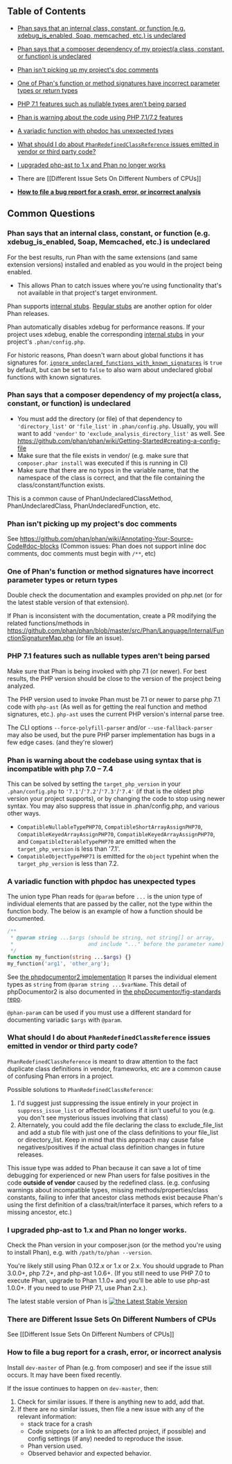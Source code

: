 ## Table of Contents

- [Phan says that an internal class, constant, or function (e.g. xdebug_is_enabled, Soap, memcached, etc.) is undeclared](https://github.com/phan/phan/wiki/Frequently-Asked-Questions#phan-says-that-an-internal-class-constant-or-function-eg-xdebug_is_enabled-soap-memcached-etc-is-undeclared)
- [Phan says that a composer dependency of my project(a class, constant, or function) is undeclared](https://github.com/phan/phan/wiki/Frequently-Asked-Questions#phan-says-that-a-composer-dependency-of-my-projecta-class-constant-or-function-is-undeclared)
- [Phan isn't picking up my project's doc comments](https://github.com/phan/phan/wiki/Frequently-Asked-Questions#phan-isnt-picking-up-my-projects-doc-comments)
- [One of Phan's function or method signatures have incorrect parameter types or return types](https://github.com/phan/phan/wiki/Frequently-Asked-Questions#one-of-phans-function-or-method-signatures-have-incorrect-parameter-types-or-return-types)
- [PHP 7.1 features such as nullable types aren't being parsed](https://github.com/phan/phan/wiki/Frequently-Asked-Questions#php-71-features-such-as-nullable-types-arent-being-parsed)
- [Phan is warning about the code using PHP 7.1/7.2 features](https://github.com/phan/phan/wiki/Frequently-Asked-Questions#phan-is-warning-about-the-codebase-using-syntax-that-is-incompatible-with-php-707172)
- [A variadic function with phpdoc has unexpected types](https://github.com/phan/phan/wiki/Frequently-Asked-Questions#a-variadic-function-with-phpdoc-has-unexpected-types)
- [What should I do about `PhanRedefinedClassReference` issues emitted in vendor or third party code?](https://github.com/phan/phan/wiki/Frequently-Asked-Questions#what-should-i-do-about-phanredefinedclassreference-issues-emitted-in-vendor-or-third-party-code)
- [I upgraded php-ast to 1.x and Phan no longer works](https://github.com/phan/phan/wiki/Frequently-Asked-Questions#i-upgraded-php-ast-to-100-and-phan-no-longer-works)

- There are [[Different Issue Sets On Different Numbers of CPUs]]
- **[How to file a bug report for a crash, error, or incorrect analysis](https://github.com/phan/phan/wiki/Frequently-Asked-Questions#how-to-file-a-bug-report-for-a-crash-error-or-incorrect-analysis)**

## Common Questions

<span id="undeclared_element"></span>
### Phan says that an internal class, constant, or function (e.g. xdebug_is_enabled, Soap, Memcached, etc.) is undeclared

For the best results, run Phan with the same extensions (and same extension versions) installed and enabled as you would in the project being enabled.

- This allows Phan to catch issues where you're using functionality that's not available in that project's target environment.

Phan supports [internal stubs](https://github.com/phan/phan/wiki/How-To-Use-Stubs#internal-stubs). [Regular stubs](https://github.com/phan/phan/wiki/How-To-Use-Stubs#stubs) are another option for older Phan releases.

Phan automatically disables xdebug for performance reasons. If your project uses xdebug, enable the corresponding [internal stubs](https://github.com/phan/phan/wiki/How-To-Use-Stubs#internal-stubs) in your project's `.phan/config.php`.

For historic reasons, Phan doesn't warn about global functions it has signatures for. [`ignore_undeclared_functions_with_known_signatures`](https://github.com/phan/phan/wiki/Phan-Config-Settings#ignore_undeclared_functions_with_known_signatures) is `true` by default, but can be set to `false` to also warn about undeclared global functions with known signatures.

### Phan says that a composer dependency of my project(a class, constant, or function) is undeclared

- You must add the directory (or file) of that dependency to `'directory_list'` or `'file_list'` in `.phan/config.php`. Usually, you will want to add `'vendor'` to `'exclude_analysis_directory_list'` as well. See https://github.com/phan/phan/wiki/Getting-Started#creating-a-config-file
- Make sure that the file exists in vendor/ (e.g. make sure that `composer.phar install` was executed if this is running in CI)
- Make sure that there are no typos in the variable name, that the namespace of the class is correct, and that the file containing the class/constant/function exists.

This is a common cause of PhanUndeclaredClassMethod, PhanUndeclaredClass, PhanUndeclaredFunction, etc.

### Phan isn't picking up my project's doc comments

See https://github.com/phan/phan/wiki/Annotating-Your-Source-Code#doc-blocks (Common issues: Phan does not support inline doc comments, doc comments must begin with `/**`, etc)

### One of Phan's function or method signatures have incorrect parameter types or return types

Double check the documentation and examples provided on php.net (or for the latest stable version of that extension).

If Phan is inconsistent with the documentation, create a PR modifying the related functions/methods in https://github.com/phan/phan/blob/master/src/Phan/Language/Internal/FunctionSignatureMap.php (or file an issue).

### PHP 7.1 features such as nullable types aren't being parsed

Make sure that Phan is being invoked with php 7.1 (or newer). For best results, the PHP version should be close to the version of the project being analyzed.

The PHP version used to invoke Phan must be 7.1 or newer to parse php 7.1 code with `php-ast` (As well as for getting the real function and method signatures, etc.). `php-ast` uses the current PHP version's internal parse tree.

The CLI options `--force-polyfill-parser` and/or `--use-fallback-parser` may also be used, but the pure PHP parser implementation has bugs in a few edge cases. (and they're slower)

### Phan is warning about the codebase using syntax that is incompatible with php 7.0 – 7.4

This can be solved by setting the `target_php_version` in your `.phan/config.php` to `'7.1'`/`'7.2'`/`'7.3'`/`'7.4'` (if that is the oldest php version your project supports), or by changing the code to stop using newer syntax. You may also suppress that issue in .phan/config.php, and various other ways.

+ `CompatibleNullableTypePHP70`, `CompatibleShortArrayAssignPHP70`, `CompatibleKeyedArrayAssignPHP70`,
  `CompatibleKeyedArrayAssignPHP70`, and `CompatibleIterableTypePHP70`
  are emitted when the `target_php_version` is less than '7.1'.
+ `CompatibleObjectTypePHP71` is emitted for the `object` typehint when the `target_php_version`
  is less than 7.2.


### A variadic function with phpdoc has unexpected types

The union type Phan reads for `@param` before `...` is the union type of individual elements that are passed by the caller, not the type within the function body. The below is an example of how a function should be documented.

```php
/**
 * @param string ...$args (should be string, not string[] or array,
 *                        and include "..." before the parameter name)
 */
function my_function(string ...$args) {}
my_function('arg1', 'other_arg');
```

See [the phpdocumentor2 implementation](https://github.com/phpDocumentor/ReflectionDocBlock/blob/14f9edf1ae14d6ce417afb05a9ed37d7b3cc341e/tests/unit/DocBlock/Tags/ParamTest.php#L152-L168) It parses the individual element types as `string` from `@param string ...$varName`. This detail of phpDocumentor2 is also documented in [the phpDocumentor/fig-standards repo](https://github.com/phpDocumentor/fig-standards/issues/40#issuecomment-138117263).

`@phan-param` can be used if you must use a different standard for documenting variadic `$args` with `@param`.

### What should I do about `PhanRedefinedClassReference` issues emitted in vendor or third party code?

`PhanRedefinedClassReference` is meant to draw attention to the fact duplicate class definitions in vendor, frameworks, etc are a common cause of confusing Phan errors in a project.

Possible solutions to `PhanRedefinedClassReference`:

1. I'd suggest just suppressing the issue entirely in your project in `suppress_issue_list` or affected locations if it isn't useful to you (e.g. you don't see mysterious issues involving that class)
2. Alternately, you could add the file declaring the class to exclude_file_list and add a stub file with just one of the class definitions to your file_list or directory_list. Keep in mind that this approach may cause false negatives/positives if the actual class definition changes in future releases.

This issue type was added to Phan because it can save a lot of time debugging for experienced or new Phan users for false positives in the code **outside of vendor** caused by the redefined class. (e.g. confusing warnings about incompatible types, missing methods/properties/class constants, failing to infer that ancestor class methods exist because Phan's using the first definition of a class/trait/interface it parses, which refers to a missing ancestor, etc.)

### I upgraded php-ast to 1.x and Phan no longer works.

Check the Phan version in your composer.json (or the method you're using to install Phan), e.g. with `/path/to/phan --version`.

You're likely still using Phan 0.12.x or 1.x or 2.x. You should upgrade to Phan 3.0.0+, php 7.2+, and php-ast 1.0.6+. (If you still need to use PHP 7.0 to execute Phan, upgrade to Phan 1.1.0+ and you'll be able to use php-ast 1.0.0+. If you need to use PHP 7.1, use Phan 2.x.).

The latest stable version of Phan is [![the Latest Stable Version](https://img.shields.io/packagist/v/phan/phan.svg)](https://packagist.org/packages/phan/phan)

### There are Different Issue Sets On Different Numbers of CPUs

See [[Different Issue Sets On Different Numbers of CPUs]]

### How to file a bug report for a crash, error, or incorrect analysis

Install `dev-master` of Phan (e.g. from composer) and see if the issue still occurs. It may have been fixed recently.

If the issue continues to happen on `dev-master`, then:

1. Check for similar issues. If there is anything new to add, add that.
2. If there are no similar issues, then file a new issue with any of the relevant information:
   - stack trace for a crash
   - Code snippets (or a link to an affected project, if possible) and config settings (if any) needed to reproduce the issue.
   - Phan version used.
   - Observed behavior and expected behavior.
